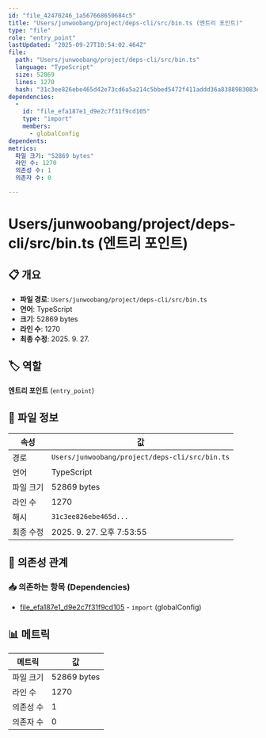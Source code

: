 ```yaml
---
id: "file_42470246_1a567668650684c5"
title: "Users/junwoobang/project/deps-cli/src/bin.ts (엔트리 포인트)"
type: "file"
role: "entry_point"
lastUpdated: "2025-09-27T10:54:02.464Z"
file:
  path: "Users/junwoobang/project/deps-cli/src/bin.ts"
  language: "TypeScript"
  size: 52869
  lines: 1270
  hash: "31c3ee826ebe465d42e73cd6a5a214c5bbed5472f411addd36a8388983083eaf"
dependencies:
  -
    id: "file_efa187e1_d9e2c7f31f9cd105"
    type: "import"
    members:
      - globalConfig
dependents:
metrics:
  파일 크기: "52869 bytes"
  라인 수: 1270
  의존성 수: 1
  의존자 수: 0

---
```


# Users/junwoobang/project/deps-cli/src/bin.ts (엔트리 포인트)

## 📋 개요

- **파일 경로**: `Users/junwoobang/project/deps-cli/src/bin.ts`
- **언어**: TypeScript
- **크기**: 52869 bytes
- **라인 수**: 1270
- **최종 수정**: 2025. 9. 27.

## 🏷️ 역할

**엔트리 포인트** (`entry_point`)

## 📄 파일 정보

| 속성 | 값 |
|------|----|
| 경로 | `Users/junwoobang/project/deps-cli/src/bin.ts` |
| 언어 | TypeScript |
| 파일 크기 | 52869 bytes |
| 라인 수 | 1270 |
| 해시 | `31c3ee826ebe465d...` |
| 최종 수정 | 2025. 9. 27. 오후 7:53:55 |

## 🔗 의존성 관계

### 📥 의존하는 항목 (Dependencies)

- [file_efa187e1_d9e2c7f31f9cd105](file_efa187e1_d9e2c7f31f9cd105.md) - `import` (globalConfig)

## 📊 메트릭

| 메트릭 | 값 |
|--------|----|
| 파일 크기 | 52869 bytes |
| 라인 수 | 1270 |
| 의존성 수 | 1 |
| 의존자 수 | 0 |

